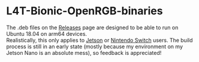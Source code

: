 # L4T-Bionic-OpenRGB-binaries
The .deb files on the [Releases](../releases/latest) page are designed to be able to run on Ubuntu 18.04 on arm64 devices.
<br>
Realistically, this only applies to [Jetson](https://developer.nvidia.com/embedded/learn/get-started-jetson-nano-devkit) or [Nintendo Switch](https://switchroot.org) users.
The build process is still in an early state (mostly because my environment on my Jetson Nano is an absolute mess), so feedback is appreciated!
